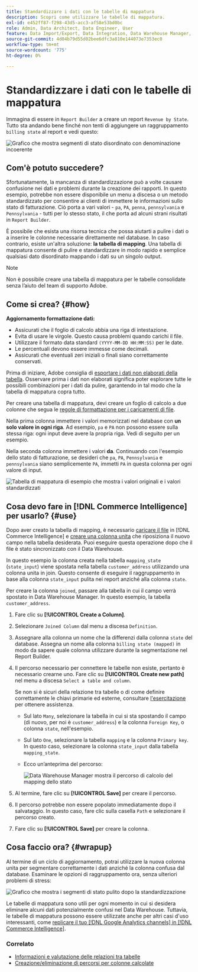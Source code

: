 ```yaml
---
title: Standardizzare i dati con le tabelle di mappatura
description: Scopri come utilizzare le tabelle di mappatura.
exl-id: e452ff87-f298-43d5-acc3-af58e53bd0bc
role: Admin, Data Architect, Data Engineer, User
feature: Data Import/Export, Data Integration, Data Warehouse Manager, Commerce Tables
source-git-commit: 4d04b79d55d02bee6dfc3a810e144073e7353ec0
workflow-type: tm+mt
source-wordcount: '775'
ht-degree: 0%

---
```


# Standardizzare i dati con le tabelle di mappatura

Immagina di essere in `Report Builder` a creare un report `Revenue by State`. Tutto sta andando bene finché non tenti di aggiungere un raggruppamento `billing state` al report e vedi questo:

![Grafico che mostra segmenti di stato disordinato con denominazione incoerente](../../assets/Messy_State_Segments.png)

## Com&#39;è potuto succedere?

Sfortunatamente, la mancanza di standardizzazione può a volte causare confusione nei dati e problemi durante la creazione dei rapporti. In questo esempio, potrebbe non essere disponibile un menu a discesa o un metodo standardizzato per consentire ai clienti di immettere le informazioni sullo stato di fatturazione. Ciò porta a vari valori - `pa`, `PA`, `penna`, `pennsylvania` e `Pennsylvania` - tutti per lo stesso stato, il che porta ad alcuni strani risultati in `Report Builder`.

È possibile che esista una risorsa tecnica che possa aiutarti a pulire i dati o a inserire le colonne necessarie direttamente nel database. In caso contrario, esiste un&#39;altra soluzione: **la tabella di mapping**. Una tabella di mappatura consente di pulire e standardizzare in modo rapido e semplice qualsiasi dato disordinato mappando i dati su un singolo output.

>[!NOTE]
>
>Non è possibile creare una tabella di mappatura per le tabelle consolidate senza l’aiuto del team di supporto Adobe.

## Come si crea? {#how}

**Aggiornamento formattazione dati:**

* Assicurati che il foglio di calcolo abbia una riga di intestazione.
* Evita di usare le virgole. Questo causa problemi quando carichi il file.
* Utilizzare il formato data standard `(YYYY-MM-DD HH:MM:SS)` per le date.
* Le percentuali devono essere immesse come decimali.
* Assicurati che eventuali zeri iniziali o finali siano correttamente conservati.

Prima di iniziare, Adobe consiglia di [esportare i dati non elaborati della tabella](../../tutorials/export-raw-data.md). Osservare prima i dati non elaborati significa poter esplorare tutte le possibili combinazioni per i dati da pulire, garantendo in tal modo che la tabella di mappatura copra tutto.

Per creare una tabella di mappatura, devi creare un foglio di calcolo a due colonne che segua le [regole di formattazione per i caricamenti di file](../../data-analyst/importing-data/connecting-data/using-file-uploader.md).

Nella prima colonna immettere i valori memorizzati nel database con **un solo valore in ogni riga**. Ad esempio, `pa` e `PA` non possono essere sulla stessa riga: ogni input deve avere la propria riga. Vedi di seguito per un esempio.

Nella seconda colonna immettere i valori **da**. Continuando con l&#39;esempio dello stato di fatturazione, se desideri che `pa`, `PA`, `Pennsylvania` e `pennsylvania` siano semplicemente `PA`, immetti `PA` in questa colonna per ogni valore di input.

![Tabella di mappatura di esempio che mostra i valori originali e i valori standardizzati](../../assets/Mapping_table_examples.jpg)

## Cosa devo fare in [!DNL Commerce Intelligence] per usarlo? {#use}

Dopo aver creato la tabella di mapping, è necessario [caricare il file](../../data-analyst/importing-data/connecting-data/using-file-uploader.md) in [!DNL Commerce Intelligence] e [creare una colonna unita](../../data-analyst/data-warehouse-mgr/calc-column-types.md) che riposiziona il nuovo campo nella tabella desiderata. Puoi eseguire questa operazione dopo che il file è stato sincronizzato con il Data Warehouse.

In questo esempio la colonna creata nella tabella `mapping_state` (`state_input`) viene spostata nella tabella `customer_address` utilizzando una colonna unita in join. Questo consente di eseguire il raggruppamento in base alla colonna `state_input` pulita nei report anziché alla colonna `state`.

Per creare la colonna `joined`, passare alla tabella in cui il campo verrà spostato in Data Warehouse Manager. In questo esempio, la tabella `customer_address`.

1. Fare clic su **[!UICONTROL Create a Column]**.
1. Selezionare `Joined Column` dal menu a discesa `Definition`.
1. Assegnare alla colonna un nome che la differenzi dalla colonna `state` del database. Assegna un nome alla colonna `billing state (mapped)` in modo da sapere quale colonna utilizzare durante la segmentazione nel Report Builder.
1. Il percorso necessario per connettere le tabelle non esiste, pertanto è necessario crearne uno. Fare clic su **[!UICONTROL Create new path]** nel menu a discesa `Select a table and column`.

   Se non si è sicuri della relazione tra tabelle o di come definire correttamente le chiavi primarie ed esterne, consultare [l&#39;esercitazione](../../data-analyst/data-warehouse-mgr/create-paths-calc-columns.md) per ottenere assistenza.

   * Sul lato `Many`, selezionare la tabella in cui si sta spostando il campo (di nuovo, per noi è `customer_address`) e la colonna `Foreign Key`, o colonna `state`, nell&#39;esempio.
   * Sul lato `One`, selezionare la tabella `mapping` e la colonna `Primary key`. In questo caso, selezionare la colonna `state_input` dalla tabella `mapping_state`.
   * Ecco un’anteprima del percorso:

     ![Data Warehouse Manager mostra il percorso di calcolo del mapping dello stato](../../assets/State_Mapping_Path.png)

1. Al termine, fare clic su **[!UICONTROL Save]** per creare il percorso.
1. Il percorso potrebbe non essere popolato immediatamente dopo il salvataggio. In questo caso, fare clic sulla casella `Path` e selezionare il percorso creato.
1. Fare clic su **[!UICONTROL Save]** per creare la colonna.

## Cosa faccio ora? {#wrapup}

Al termine di un ciclo di aggiornamento, potrai utilizzare la nuova colonna unita per segmentare correttamente i dati anziché la colonna confusa dal database. Esaminare le opzioni di raggruppamento ora, senza ulteriori problemi di stress:

![Grafico che mostra i segmenti di stato pulito dopo la standardizzazione](../../assets/Clean_State_Segments.png)

Le tabelle di mappatura sono utili per ogni momento in cui si desidera eliminare alcuni dati potenzialmente confusi nel Data Warehouse. Tuttavia, le tabelle di mappatura possono essere utilizzate anche per altri casi d&#39;uso interessanti, come [replicare il tuo [!DNL Google Analytics channels] in [!DNL Commerce Intelligence]](../data-warehouse-mgr/rep-google-analytics-channels.md).

### Correlato

* [Informazioni e valutazione delle relazioni tra tabelle](../data-warehouse-mgr/table-relationships.md)
* [Creazione/eliminazione di percorsi per colonne calcolate](../data-warehouse-mgr/create-paths-calc-columns.md)
